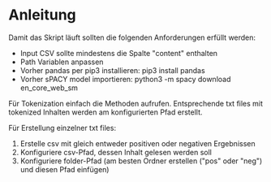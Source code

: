 # Anleitung

Damit das Skript läuft sollten die folgenden Anforderungen erfüllt werden:
- Input CSV sollte mindestens die Spalte "content" enthalten
- Path Variablen anpassen
- Vorher pandas per pip3 installieren: pip3 install pandas
- Vorher sPACY model importieren: python3 -m spacy download en_core_web_sm

Für Tokenization einfach die Methoden aufrufen. Entsprechende txt files mit tokenized Inhalten werden am konfigurierten
Pfad erstellt.

Für Erstellung einzelner txt files:
1) Erstelle csv mit gleich entweder positiven oder negativen Ergebnissen
2) Konfiguriere csv-Pfad, dessen Inhalt gelesen werden soll
3) Konfiguriere folder-Pfad (am besten Ordner erstellen ("pos" oder "neg") und diesen Pfad einfügen)